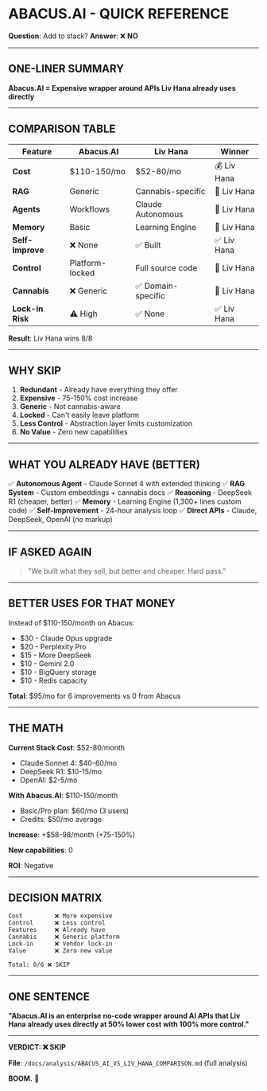 <!-- Optimized: 2025-10-06 -->
<!-- RPM: 1.6.2.1.1.6.2.1_ABACUS_AI_QUICK_REFERENCE_20251006 -->
<!-- Session: E2E RPM DNA Application -->
<!-- AOM: RND (Reggie & Dro) -->
<!-- COI: TECHNOLOGY -->
<!-- RPM: HIGH -->
<!-- ACTION: BUILD -->

# ABACUS.AI - QUICK REFERENCE

**Question**: Add to stack?
**Answer**: ❌ **NO**

---

## ONE-LINER SUMMARY

**Abacus.AI = Expensive wrapper around APIs Liv Hana already uses directly**

---

## COMPARISON TABLE

| Feature | Abacus.AI | Liv Hana | Winner |
|---------|-----------|----------|--------|
| **Cost** | $110-150/mo | $52-80/mo | 💰 Liv Hana |
| **RAG** | Generic | Cannabis-specific | 🌿 Liv Hana |
| **Agents** | Workflows | Claude Autonomous | 🤖 Liv Hana |
| **Memory** | Basic | Learning Engine | 🧠 Liv Hana |
| **Self-Improve** | ❌ None | ✅ Built | ✅ Liv Hana |
| **Control** | Platform-locked | Full source code | 🔧 Liv Hana |
| **Cannabis** | ❌ Generic | ✅ Domain-specific | 🐆 Liv Hana |
| **Lock-in Risk** | ⚠️ High | ✅ None | ✅ Liv Hana |

**Result**: Liv Hana wins 8/8

---

## WHY SKIP

1. **Redundant** - Already have everything they offer
2. **Expensive** - 75-150% cost increase
3. **Generic** - Not cannabis-aware
4. **Locked** - Can't easily leave platform
5. **Less Control** - Abstraction layer limits customization
6. **No Value** - Zero new capabilities

---

## WHAT YOU ALREADY HAVE (BETTER)

✅ **Autonomous Agent** - Claude Sonnet 4 with extended thinking
✅ **RAG System** - Custom embeddings + cannabis docs
✅ **Reasoning** - DeepSeek R1 (cheaper, better)
✅ **Memory** - Learning Engine (1,300+ lines custom code)
✅ **Self-Improvement** - 24-hour analysis loop
✅ **Direct APIs** - Claude, DeepSeek, OpenAI (no markup)

---

## IF ASKED AGAIN

> "We built what they sell, but better and cheaper. Hard pass."

---

## BETTER USES FOR THAT MONEY

Instead of $110-150/month on Abacus:

- $30 - Claude Opus upgrade
- $20 - Perplexity Pro
- $15 - More DeepSeek
- $10 - Gemini 2.0
- $10 - BigQuery storage
- $10 - Redis capacity

**Total**: $95/mo for 6 improvements vs 0 from Abacus

---

## THE MATH

**Current Stack Cost**: $52-80/month

- Claude Sonnet 4: $40-60/mo
- DeepSeek R1: $10-15/mo
- OpenAI: $2-5/mo

**With Abacus.AI**: $110-150/month

- Basic/Pro plan: $60/mo (3 users)
- Credits: $50/mo average

**Increase**: +$58-98/month (+75-150%)

**New capabilities**: 0

**ROI**: Negative

---

## DECISION MATRIX

```
Cost         ❌ More expensive
Control      ❌ Less control
Features     ❌ Already have
Cannabis     ❌ Generic platform
Lock-in      ❌ Vendor lock-in
Value        ❌ Zero new value

Total: 0/6 ❌ SKIP
```

---

## ONE SENTENCE

**"Abacus.AI is an enterprise no-code wrapper around AI APIs that Liv Hana already uses directly at 50% lower cost with 100% more control."**

---

**VERDICT: ❌ SKIP**

**File**: `/docs/analysis/ABACUS_AI_VS_LIV_HANA_COMPARISON.md` (full analysis)

**BOOM.** 🐆
